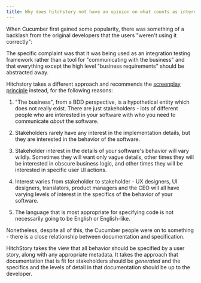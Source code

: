 ```yaml
---
title: Why does hitchstory not have an opinion on what counts as interesting to "the business"?
---
```


When Cucumber first gained some popularity, there was something of a backlash
from the original developers that the users "weren't using it correctly":

The specific complaint was that it was being used as an integration testing
framework rather than a tool for "communicating with the business" and that everything
except the high level "business requirements" should be abstracted away.

Hitchstory takes a different approach and recommends the [screenplay principle](../../approach/screenplay-principle)
instead, for the following reasons:

1. "The business", from a BDD perspective, is a hypothetical entity which does not really exist. There are just stakeholders - lots of different people who are interested in your software with who you need to communicate *about* the software.

2. Stakeholders rarely have any interest in the implementation details, but they are interested in the behavior of the software.

3. Stakeholder interest in the details of your software's behavior will vary wildly. Sometimes they will want only vague details, other times they will be interested in obscure business logic, and other times they will be interested in specific user UI actions.

4. Interest varies from stakeholder to stakeholder - UX designers, UI designers, translators, product managers and the CEO will all have varying levels of interest in the specifics of the behavior of your software.

5. The language that is most appropriate for specifying code is not necessarily going to be English or English-like. 

Nonetheless, despite all of this, the Cucumber people were on to something - there is a close relationship
between documentation and specification.

HitchStory takes the view that all behavior should be specified by a user story, along with any appropriate metadata. It takes the 
approach that documentation that is fit for stakeholders should be *generated* and the specifics and the levels of detail in that
documentation should be up to the developer.
